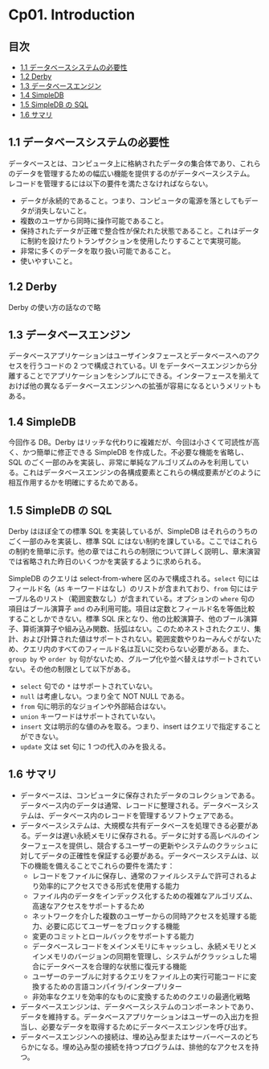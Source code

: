 # Cp01. Introduction

## 目次

- [1.1 データベースシステムの必要性](#11-データベースシステムの必要性)
- [1.2 Derby](#12-derby)
- [1.3 データベースエンジン](#13-データベースエンジン)
- [1.4 SimpleDB](#14-simpledb)
- [1.5 SimpleDB の SQL](#15-simpledb-の-sql)
- [1.6 サマリ](#16-サマリ)

## 1.1 データベースシステムの必要性

データベースとは、コンピュータ上に格納されたデータの集合体であり、これらのデータを管理するための幅広い機能を提供するのがデータベースシステム。  
レコードを管理するには以下の要件を満たさなければならない。

- データが永続的であること。つまり、コンピュータの電源を落としてもデータが消失しないこと。
- 複数のユーザから同時に操作可能であること。
- 保持されたデータが正確で整合性が保たれた状態であること。これはデータに制約を設けたりトランザクションを使用したりすることで実現可能。
- 非常に多くのデータを取り扱い可能であること。
- 使いやすいこと。

## 1.2 Derby

Derby の使い方の話なので略

## 1.3 データベースエンジン

データベースアプリケーションはユーザインタフェースとデータベースへのアクセスを行うコードの 2 つで構成されている。UI をデータベースエンジンから分離することでアプリケーションをシンプルにできる。インターフェースを揃えておけば他の異なるデータベースエンジンへの拡張が容易になるというメリットもある。

## 1.4 SimpleDB

今回作る DB。Derby はリッチな代わりに複雑だが、今回は小さくて可読性が高く、かつ簡単に修正できる SimpleDB を作成した。不必要な機能を省略し、SQL のごく一部のみを実装し、非常に単純なアルゴリズムのみを利用している。これはデータベースエンジンの各構成要素とこれらの構成要素がどのように相互作用するかを明確にするためである。

## 1.5 SimpleDB の SQL

Derby はほぼ全ての標準 SQL を実装しているが、SimpleDB はそれらのうちのごく一部のみを実装し、標準 SQL にはない制約を課している。ここではこれらの制約を簡単に示す。他の章ではこれらの制限について詳しく説明し、章末演習では省略された昨日のいくつかを実装するように求められる。

SimpleDB のクエリは select-from-where 区のみで構成される。`select` 句にはフィールド名（`AS` キーワードはなし）のリストが含まれており、`from` 句にはテーブル名のリスト（範囲変数なし）が含まれている。オプションの `where` 句の項目はブール演算子 `and` のみ利用可能。項目は定数とフィールド名を等価比較することしかできない。標準 SQL 床となり、他の比較演算子、他のブール演算子、算術演算子や組み込み関数、括弧はない。このためネストされたクエリ、集計、および計算された値はサポートされない。範囲変数やりねーみんぐがないため、クエリ内のすべてのフィールド名は互いに交わらない必要がある。また、`group by` や `order by` 句がないため、グループ化や並べ替えはサポートされていない。その他の制限として以下がある。

- `select` 句での `*` はサポートされていない。
- `null` は考慮しない。つまり全て NOT NULL である。
- `from` 句に明示的なジョインや外部結合はない。
- `union` キーワードはサポートされていない。
- `insert` 文は明示的な値のみを取る。つまり、insert はクエリで指定することができない。
- `update` 文は set 句に 1 つの代入のみを扱える。

## 1.6 サマリ

- データベースは、コンピュータに保存されたデータのコレクションである。データベース内のデータは通常、レコードに整理される。データベースシステムは、データベース内のレコードを管理するソフトウェアである。
- データベースシステムは、大規模な共有データベースを処理できる必要がある。データは遅い永続メモリに保存される。データに対する高レベルのインターフェースを提供し、競合するユーザーの更新やシステムのクラッシュに対してデータの正確性を保証する必要がある。データベースシステムは、以下の機能を備えることでこれらの要件を満たす：
  - レコードをファイルに保存し、通常のファイルシステムで許可されるより効率的にアクセスできる形式を使用する能力
  - ファイル内のデータをインデックス化するための複雑なアルゴリズム、高速なアクセスをサポートするため
  - ネットワークを介した複数のユーザーからの同時アクセスを処理する能力、必要に応じてユーザーをブロックする機能
  - 変更のコミットとロールバックをサポートする能力
  - データベースレコードをメインメモリにキャッシュし、永続メモリとメインメモリのバージョンの同期を管理し、システムがクラッシュした場合にデータベースを合理的な状態に復元する機能
  - ユーザーのテーブルに対するクエリをファイル上の実行可能コードに変換するための言語コンパイラ/インタープリター
  - 非効率なクエリを効率的なものに変換するためのクエリの最適化戦略
- データベースエンジンは、データベースシステムのコンポーネントであり、データを維持する。データベースアプリケーションはユーザーの入出力を担当し、必要なデータを取得するためにデータベースエンジンを呼び出す。
- データベースエンジンへの接続は、埋め込み型またはサーバーベースのどちらかになる。埋め込み型の接続を持つプログラムは、排他的なアクセスを持つ。
